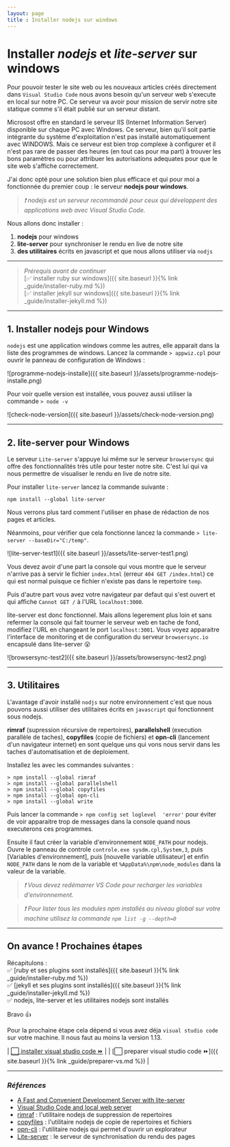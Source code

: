 ```yaml
---
layout: page 
title : Installer nodejs sur windows
---
```

# Installer _nodejs_ et _lite-server_ sur windows

Pour pouvoir tester le site web ou les nouveaux articles créés directement dans `Visual Studio Code` nous avons besoin qu'un serveur web s'execute en local sur notre PC. Ce serveur va avoir pour mission de servir notre site statique comme s'il était publié sur un serveur distant.

Microsost offre en standard le serveur IIS (Internet Information Server) disponible sur chaque PC avec Windows. Ce serveur, bien qu'il soit partie intégrante du système d'exploitation n'est pas installé automatiquement avec WINDOWS. Mais ce serveur est bien trop complexe à configurer et il n'est pas rare de passer des heures (en tout cas pour ma part) à trouver les bons paramètres ou pour attribuer les autorisations adequates pour que le site web s'affiche correctement.

J'ai donc opté pour une solution bien plus efficace et qui pour moi a fonctionnée du premier coup : le serveur **nodejs pour windows**.

> _:exclamation: nodejs est un serveur recommandé pour ceux qui développent des applications web avec Visual Studio Code._

Nous allons donc installer :  
1. **nodejs** pour windows
2. **lite-server** pour synchroniser le rendu en live de notre site
3. **des utilitaires** écrits en javascript et que nous allons utiliser via `nodjs`

---

> _Prérequis avant de continuer_  
> [:white_check_mark: installer ruby sur windows]({{ site.baseurl }}{% link _guide/installer-ruby.md %})  
> [:white_check_mark: installer jekyll sur windows]({{ site.baseurl }}{% link _guide/installer-jekyll.md %})

---

## 1. Installer nodejs pour Windows

`nodejs` est une application windows comme les autres, elle apparait dans la liste des programmes de windows. Lancez la commande `> appwiz.cpl` pour ouvrir le panneau de configuration de Windows :

![programme-nodejs-installe]({{ site.baseurl }}/assets/programme-nodejs-installe.png)

Pour voir quelle version est installée, vous pouvez aussi utiliser la commande `> node -v`

![check-node-version]({{ site.baseurl }}/assets/check-node-version.png)

---

## 2. lite-server pour Windows

Le serveur `Lite-server` s'appuye lui même sur le serveur `browsersync` qui offre des fonctionnalités très utile pour tester notre site. C'est lui qui va nous permettre de visualiser le rendu en live de notre site.

Pour installer `lite-server` lancez la commande suivante :

```shell
npm install --global lite-server
```

Nous verrons plus tard comment l'utiliser en phase de rédaction de nos pages et articles.

Néanmoins, pour vérifier que cela fonctionne lancez la commande `> lite-server --baseDir="C:/temp"`.

![lite-server-test1]({{ site.baseurl }}/assets/lite-server-test1.png)

Vous devez avoir d'une part la console qui vous montre que le serveur n'arrive pas à servir le fichier `index.html` (erreur `404 GET /index.html`) ce qui est normal puisque ce fichier n'existe pas dans le repertoire `temp`.

Puis d'autre part vous avez votre navigateur par defaut qui s'est ouvert et qui affiche `Cannot GET /` à l'URL `localhost:3000`.

lite-server est donc fonctionnel. Mais allons legerement plus loin et sans refermer la console qui fait tourner le serveur web en tache de fond, modifiez l'URL en changeant le port `localhost:3001`. Vous voyez apparaitre l'interface de monitoring et de configuration du serveur `browsersync.io` encapsulé dans lite-server :open_mouth:

![browsersync-test2]({{ site.baseurl }}/assets/browsersync-test2.png)

---

## 3. Utilitaires

L'avantage d'avoir installé `nodjs` sur notre environnement c'est que nous pouvons aussi utiliser des utilitaires écrits en `javascript` qui fonctionnent sous nodejs.

**rimraf** (supression récursive de repertoires), **parallelshell** (execution parallèle de taches), **copyfiles** (copie de fichiers) et **opn-cli** (lancement d'un navigateur internet) en sont quelque uns qui vons nous servir dans les taches d'automatisation et de deploiement.

Installez les avec les commandes suivantes :

```shell
> npm install --global rimraf
> npm install --global parallelshell
> npm install --global copyfiles
> npm install --global opn-cli
> npm install --global write
```

Puis lancer la commande `> npm config set loglevel  'error'` pour éviter de voir apparaitre trop de messages dans la console quand nous executerons ces programmes.

Ensuite il faut créer la variable d'environnement `NODE_PATH` pour nodejs. Ouvre le panneau de controle `controle.exe sysdm.cpl,System,3`, puis [Variables d'environnement], puis [nouvelle variable utilisateur] et enfin `NODE_PATH` dans le nom de la variable et `%AppData%\npm\node_modules` dans la valeur de la variable.

> _:exclamation: Vous devez redémarrer VS Code pour recharger les variables d'environnement._

> _:exclamation: Pour lister tous les modules npm installés au niveau global sur votre machine utilisez la commande `npm list -g --depth=0`_

---

## On avance ! Prochaines étapes

Récapitulons :  
:white_check_mark: [ruby et ses plugins sont installés]({{ site.baseurl }}{% link _guide/installer-ruby.md %})  
:white_check_mark: [jekyll et ses plugins sont installés]({{ site.baseurl }}{% link _guide/installer-jekyll.md %})  
:white_check_mark: nodejs, lite-server et les utilitaires nodejs sont installés

Bravo :+1:

Pour la prochaine étape cela dépend si vous avez déja `visual studio code` sur votre machine. Il nous faut au moins la version 1.13.

| [:white_large_square: installer visual studio code :fast_forward:](https://code.visualstudio.com/) |
| [:white_large_square: preparer visual studio code :fast_forward:]({{ site.baseurl }}{% link _guide/preparer-vs.md %}) |

---

### _Références_

- [A Fast and Convenient Development Server with lite-server](https://scotch.io/bar-talk/a-fast-and-convenient-development-server-with-lite-server)
- [Visual Studio Code and local web server](https://weblogs.asp.net/lduveau/visual-studio-code-and-local-web-server)
- [rimraf](https://www.npmjs.com/package/rimraf) : l'utilitaire nodejs de suppression de repertoires
- [copyfiles](https://www.npmjs.com/package/copyfiles) : l'utilitaire nodejs de copie de repertoires et fichiers
- [opn-cli](https://github.com/sindresorhus/opn-cli) : l'utilitaire nodejs qui permet d'ouvrir un explorateur
- [Lite-server](https://www.npmjs.com/package/lite-server) : le serveur de synchronisation du rendu des pages
